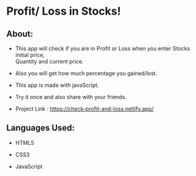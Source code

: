 # Profit/ Loss in Stocks!

## About:

- This app will check if you are in Profit or Loss when you enter Stocks initial price,<br>
Quantity and current price.

- Also you will get how much percentage you gained/lost.

- This app is made with javaScript.

- Try it once and also share with your friends.

- Project Link : https://check-profit-and-loss.netlify.app/

## Languages Used:

- HTML5

- CSS3

- JavaScript

